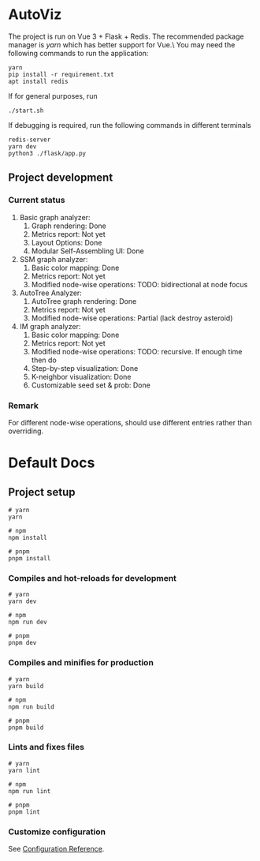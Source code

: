 # AutoViz
The project is run on Vue 3 + Flask + Redis. The recommended package manager is *yarn* which has better support for Vue.\\
You may need the following commands to run the application:
```
yarn
pip install -r requirement.txt
apt install redis
```
If for general purposes, run
```
./start.sh
```
If debugging is required, run the following commands in different terminals
```
redis-server
yarn dev
python3 ./flask/app.py
```

## Project development

### Current status
1. Basic graph analyzer:
    1. Graph rendering: Done
    2. Metrics report: Not yet
    3. Layout Options: Done
    4. Modular Self-Assembling UI: Done 
2. SSM graph analyzer:
    1. Basic color mapping: Done
    2. Metrics report: Not yet
    3. Modified node-wise operations: TODO: bidirectional at node focus
3. AutoTree Analyzer:
    1. AutoTree graph rendering: Done
    2. Metrics report: Not yet
    3. Modified node-wise operations: Partial (lack destroy asteroid)
4. IM graph analyzer:
   1. Basic color mapping: Done
   2. Metrics report: Not yet
   3. Modified node-wise operations: TODO: recursive. If enough time then do
   4. Step-by-step visualization: Done
   5. K-neighbor visualization: Done
   6. Customizable seed set & prob: Done

### Remark
For different node-wise operations, should use different entries rather than overriding.


# Default Docs
## Project setup

```
# yarn
yarn

# npm
npm install

# pnpm
pnpm install
```

### Compiles and hot-reloads for development

```
# yarn
yarn dev

# npm
npm run dev

# pnpm
pnpm dev
```

### Compiles and minifies for production

```
# yarn
yarn build

# npm
npm run build

# pnpm
pnpm build
```

### Lints and fixes files

```
# yarn
yarn lint

# npm
npm run lint

# pnpm
pnpm lint
```

### Customize configuration

See [Configuration Reference](https://vitejs.dev/config/).
